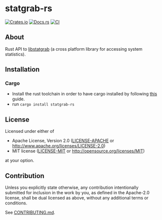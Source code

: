 # statgrab-rs

[![Crates.io](https://img.shields.io/crates/v/statgrab-rs.svg)](https://crates.io/crates/statgrab-rs)
[![Docs.rs](https://docs.rs/statgrab-rs/badge.svg)](https://docs.rs/statgrab-rs)
[![CI](https://github.com/adamflott/statgrab-rs/workflows/CI/badge.svg)](https://github.com/adamflott/statgrab-rs/actions)

## About

Rust API to [libstatgrab](https://libstatgrab.org/) (a cross platform library
for accessing system statistics).

## Installation

### Cargo

* Install the rust toolchain in order to have cargo installed by following
  [this](https://www.rust-lang.org/tools/install) guide.
* run `cargo install statgrab-rs`

## License

Licensed under either of

 * Apache License, Version 2.0
   ([LICENSE-APACHE](LICENSE-APACHE) or http://www.apache.org/licenses/LICENSE-2.0)
 * MIT license
   ([LICENSE-MIT](LICENSE-MIT) or http://opensource.org/licenses/MIT)

at your option.

## Contribution

Unless you explicitly state otherwise, any contribution intentionally submitted
for inclusion in the work by you, as defined in the Apache-2.0 license, shall be
dual licensed as above, without any additional terms or conditions.

See [CONTRIBUTING.md](CONTRIBUTING.md).
